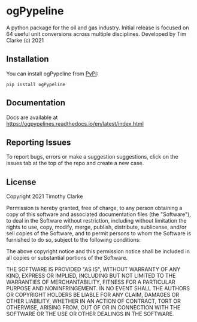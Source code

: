 # ogPypeline

A python package for the oil and gas industry. Initial release is focused on 64 useful unit conversions across multiple disciplines.
Developed by Tim Clarke (c) 2021

## Installation

You can install ogPypeline from [PyPI](https://pypi.org/project/ogPypeline/):

    pip install ogPypeline

## Documentation

Docs are available at <https://ogpypelines.readthedocs.io/en/latest/index.html>

## Reporting Issues
To report bugs, errors or make a suggestion suggestions, click on the issues tab at the top of the repo and create a new case.

## License
Copyright 2021 Timothy Clarke

Permission is hereby granted, free of charge, to any person obtaining a copy of this software and associated documentation files (the "Software"), to deal in the Software without restriction, including without limitation the rights to use, copy, modify, merge, publish, distribute, sublicense, and/or sell copies of the Software, and to permit persons to whom the Software is furnished to do so, subject to the following conditions:

The above copyright notice and this permission notice shall be included in all copies or substantial portions of the Software.

THE SOFTWARE IS PROVIDED "AS IS", WITHOUT WARRANTY OF ANY KIND, EXPRESS OR IMPLIED, INCLUDING BUT NOT LIMITED TO THE WARRANTIES OF MERCHANTABILITY, FITNESS FOR A PARTICULAR PURPOSE AND NONINFRINGEMENT. IN NO EVENT SHALL THE AUTHORS OR COPYRIGHT HOLDERS BE LIABLE FOR ANY CLAIM, DAMAGES OR OTHER LIABILITY, WHETHER IN AN ACTION OF CONTRACT, TORT OR OTHERWISE, ARISING FROM, OUT OF OR IN CONNECTION WITH THE SOFTWARE OR THE USE OR OTHER DEALINGS IN THE SOFTWARE.